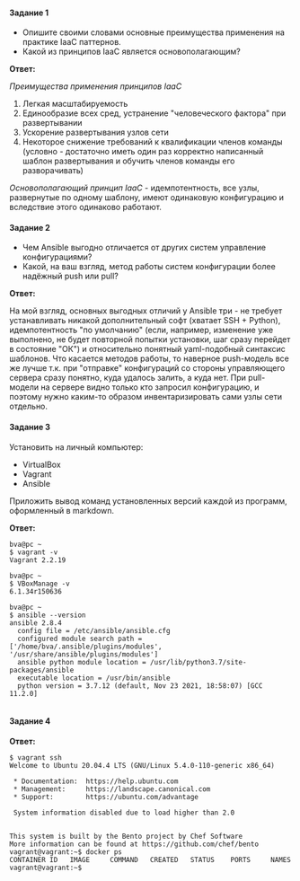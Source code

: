#### Задание 1

* Опишите своими словами основные преимущества применения на практике IaaC паттернов.
* Какой из принципов IaaC является основополагающим?

**Ответ:**

_Преимущества применения принципов IaaC_
1. Легкая масштабируемость
2. Единообразие всех сред, устранение "человеческого фактора" при развертывании
3. Ускорение развертывания узлов сети
4. Некоторое снижение требований к квалификации членов команды (условно - достаточно иметь один раз корректно написанный шаблон развертывания и обучить членов команды его разворачивать)

_Основополагающий принцип IaaC_ - идемпотентность, все узлы, развернутые по одному шаблону, имеют одинаковую конфигурацию и вследствие этого одинаково работают.

#### Задание 2

* Чем Ansible выгодно отличается от других систем управление конфигурациями?
* Какой, на ваш взгляд, метод работы систем конфигурации более надёжный push или pull?

**Ответ:**

На мой взгляд, основных выгодных отличий у Ansible три - не требует устанавливать никакой дополнительный софт (хватает SSH + Python), идемпотентность "по умолчанию" (если, например, изменение уже выполнено, не будет повторной попытки установки, шаг сразу перейдет в состояние "ОК") и относительно понятный yaml-подобный синтаксис шаблонов.
Что касается методов работы, то наверное push-модель все же лучше т.к. при "отправке" конфигураций со стороны управляющего сервера сразу понятно, куда удалось залить, а куда нет. При pull-модели на сервере видно только кто запросил конфигурацию, и поэтому нужно каким-то образом инвентаризировать сами узлы сети отдельно.

#### Задание 3

Установить на личный компьютер:

* VirtualBox
* Vagrant
* Ansible

Приложить вывод команд установленных версий каждой из программ, оформленный в markdown.

**Ответ:**

```
bva@pc ~
$ vagrant -v
Vagrant 2.2.19

bva@pc ~
$ VBoxManage -v
6.1.34r150636

bva@pc ~
$ ansible --version
ansible 2.8.4
  config file = /etc/ansible/ansible.cfg
  configured module search path = ['/home/bva/.ansible/plugins/modules', '/usr/share/ansible/plugins/modules']
  ansible python module location = /usr/lib/python3.7/site-packages/ansible
  executable location = /usr/bin/ansible
  python version = 3.7.12 (default, Nov 23 2021, 18:58:07) [GCC 11.2.0]


```

#### Задание 4

**Ответ:**

```
$ vagrant ssh
Welcome to Ubuntu 20.04.4 LTS (GNU/Linux 5.4.0-110-generic x86_64)

 * Documentation:  https://help.ubuntu.com
 * Management:     https://landscape.canonical.com
 * Support:        https://ubuntu.com/advantage

 System information disabled due to load higher than 2.0


This system is built by the Bento project by Chef Software
More information can be found at https://github.com/chef/bento
vagrant@vagrant:~$ docker ps
CONTAINER ID   IMAGE     COMMAND   CREATED   STATUS    PORTS     NAMES
vagrant@vagrant:~$

```
